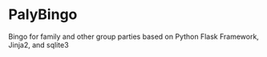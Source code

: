 # PalyBingo
Bingo for family and other group parties based on Python Flask Framework, Jinja2, and sqlite3
